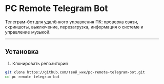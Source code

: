 # PC Remote Telegram Bot

Телеграм-бот для удалённого управления ПК: проверка связи, скриншоты, выключение, перезагрузка, информация о системе и управление музыкой.

---

## Установка

1. Клонировать репозиторий

```bash
git clone https://github.com/твой_ник/pc-remote-telegram-bot.git
cd pc-remote-telegram-bot
